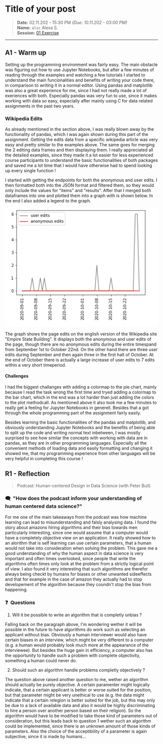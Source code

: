 # Title of your post
> **Date:** 02.11.202 - 15:30 PM *(Due: 10.11.202 - 03:00 PM)*  
> **Name:** `alsc` Alexa S.  
> **Session:** [01 Exercise](01_exercise)   
----

## A1 - Warm up

Setting up the programming environment was fairly easy. The main obstacle was figuring out how to use Jupyter Notebooks, but after a few minutes of reading through the examples and watching a few tutorials I started to understand the main funcionalities and benefits of writing your code there, in comparison to writing it in a normal editor. Using pandas and matplotlib was also a great experience for me, since I had not really made a lot of exeriences with both. Especially pandas was very fun to use, since it makes working with data so easy, especially after mainly using C for data related assignments in the past two years.

### Wikipedia Edits

As already mentioned in the section above, I was really blown away by the functionality of pandas, which I was again shown during this part of the assignment. Getting the edits data from a specific wikipedia article was very easy and pretty similar to the examples above. The same goes for merging the 2 editing data frames and then displaying them. I really appreciated all the detailed examples, since they made it a lot easier for less experienced course participants to understand the basic functionalities of both packages and saved me a lot time that I would have otherwise had to spend looking up every single function !

I started with getting the endpoints for both the anonymous and user edits. I then formatted both into the JSON format and filtered them, so they would only include the values for "items" and "results". After that I merged both dataframes into one and plotted them into a graph with is shown below. In the end I also added a legend to the graph.

![alt text](wikipedia_graph.png "Title")

The graph shows the page edits on the english version of the Wikipedia site "Empire State Building". It displays both the anonymous and user edits of the page, though there are no anonymous edits during the entire timespand from September 1st to October 22nd. On the other hand there are three user edits during September and then again three in the first halt of October. At the end of October there is actually a large increase of user edits to 7 edits within a very short timeperiod.

#### Challenges
I had the biggest challanges with adding a colormap to the pie chart, mainly because I read the task wrong the first time and tryed adding a colormap to the bar chart, which  in the end was a lot harder than just adding the colors to the plot methodcall. 
As mentioned above it also took me a few minutes to really get a feeling for Jupyter Notebooks in generell. Besides that a got through the whole programming part of the assignment fairly easily.

Besides learning the basic functionalities of the pandas and matplotlib, and obviously understanding Jupyter Notebooks and the benefits of being able to split up the code and writing normal text inbetween, I was mostly surprised to see how similar the concepts with working with data are in pandas, as they are in other programming languages. Especially all the convenient methods of loading data and easily formatting and changing it showed me, that my programming experience from other languages will be very helpful in completing this course !

## R1 - Reflection
> Podcast: Human-centered Design in Data Science (with Peter Bull)


### 🗨️&nbsp; "How does the podcast inform your understanding of human centered data science?"  

For me one of the main takeaways from the podcast was how machine learning can lead to misunderstanding and falsly analysing data. I found the story about amazons hiring algorithms and their bias towards men particularly interesting, since one would assume that a computer would have a completely objective view on an application. It really showed how to an alorithm that is self learning can use certain parameters, that a human would not take into consideration when solving the problem. This gave me a good understanding of why the human aspect in data science is very important and often times overlooked, since people that write the algorithms often times only look at the problem from a strictly logical point of view. I also found it very interesting that such algorithms are therefor always being checkt by humans for biases or other unwanted sideeffects and that for example in the case of amazon they actually had to stop developement of the algorithm because they coundn't stop the bias from happening. 

### ❓&nbsp; Questions 

1. Will it be possible to write an algorithm that is completly unbias ?

Falling back on the paragraph above, I'm wondering wether it will be possible in the future to have algorithms do work such as selecting an applicant without bias. Obviously a human interviewer would also have certain biases in an interview, which might be very different to a computer (e.g. a human would probably look much more at the appearance of the interviewee). But besides the huge gain in efficiency, a computer also has the opportunity to handle such a problem with complete objectivity, something a human could never do. 

2. Should such an algorithm handle problems completly objectively ?

The question above raised another question to me, wether an algorithm should actually be purely objective. A certain paramenter might logically indicate, that a certain applicant is better or worse suited for the position, but that parameter might be very unethical to use (e.g. the data might indicate that a certain relegion is better suited for the job, but this may only be due to a lack of available data and also it would be highly discriminating to hire a person over another person based on their religion). So the algorithm would have to be modified to take those kind of parameters out of consideration, but this leads back to question 1 wether such an algorithm could be implemented, since there is an unknown amount of those kinds of parameters. Also the choice of the acceptibility of a parameter is again subjective, since it is made by humans...
